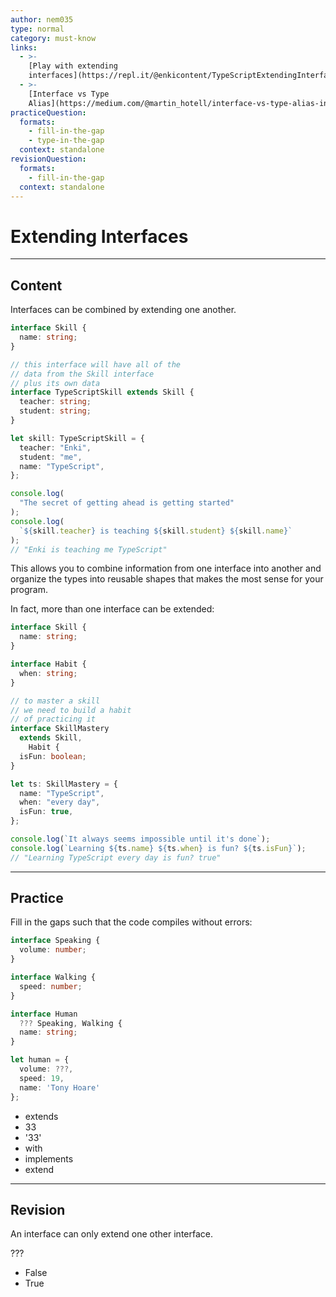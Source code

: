 ```yaml
---
author: nem035
type: normal
category: must-know
links:
  - >-
    [Play with extending
    interfaces](https://repl.it/@enkicontent/TypeScriptExtendingInterfaces){website}
  - >-
    [Interface vs Type
    Alias](https://medium.com/@martin_hotell/interface-vs-type-alias-in-typescript-2-7-2a8f1777af4c){article}
practiceQuestion:
  formats:
    - fill-in-the-gap
    - type-in-the-gap
  context: standalone
revisionQuestion:
  formats:
    - fill-in-the-gap
  context: standalone
---
```


# Extending Interfaces

---

## Content

Interfaces can be combined by extending one another.

```ts
interface Skill {
  name: string;
}

// this interface will have all of the
// data from the Skill interface
// plus its own data
interface TypeScriptSkill extends Skill {
  teacher: string;
  student: string;
}

let skill: TypeScriptSkill = {
  teacher: "Enki",
  student: "me",
  name: "TypeScript",
};

console.log(
  "The secret of getting ahead is getting started"
);
console.log(
  `${skill.teacher} is teaching ${skill.student} ${skill.name}`
);
// "Enki is teaching me TypeScript"
```

This allows you to combine information from one interface into another and organize the types into reusable shapes that makes the most sense for your program.

In fact, more than one interface can be extended:

```ts
interface Skill {
  name: string;
}

interface Habit {
  when: string;
}

// to master a skill
// we need to build a habit
// of practicing it
interface SkillMastery
  extends Skill,
    Habit {
  isFun: boolean;
}

let ts: SkillMastery = {
  name: "TypeScript",
  when: "every day",
  isFun: true,
};

console.log(`It always seems impossible until it's done`);
console.log(`Learning ${ts.name} ${ts.when} is fun? ${ts.isFun}`);
// "Learning TypeScript every day is fun? true"
```

---

## Practice

Fill in the gaps such that the code compiles without errors:

```ts
interface Speaking {
  volume: number;
}

interface Walking {
  speed: number;
}

interface Human
  ??? Speaking, Walking {
  name: string;
}

let human = {
  volume: ???,
  speed: 19,
  name: 'Tony Hoare'
};
```

- extends
- 33
- '33'
- with
- implements
- extend

---

## Revision

An interface can only extend one other interface.

???

- False
- True
